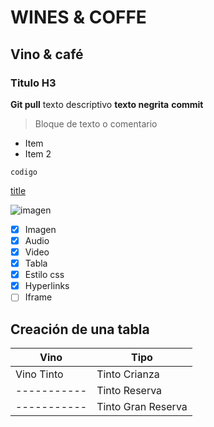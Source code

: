 # WINES & COFFE
## Vino & café
### Titulo H3
**Git pull**
texto descriptivo **texto negrita** **commit**
>Bloque de texto o comentario

- Item
- Item 2

`codigo`


[title](https://google.com)

![imagen](https://i.pinimg.com/564x/52/27/42/5227422d3ed1d98e802c112a3ee0e1e3.jpg)
- [x] Imagen
- [x] Audio
- [x] Video
- [x] Tabla
- [x] Estilo css
- [x] Hyperlinks
- [ ] Iframe

## Creación de una tabla
| Vino | Tipo |
|-----------|-------|
|Vino Tinto |Tinto Crianza|
|-----------|Tinto Reserva|
|-----------|Tinto Gran Reserva|
